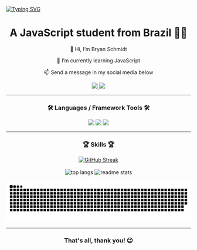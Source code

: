 [![Typing SVG](https://readme-typing-svg.demolab.com?font=Fira+Code&pause=1000&color=fffff&center=true&random=false&width=1000&lines=Hello+World!🌎+I'm+Bryan,+nice+to+meet+you!+Welcome+to+my+profile!+%E2%AD%90%EF%B8%8F)](https://git.io/typing-svg)

<h1 align="center">A JavaScript student from Brazil 👨‍🎓 </h1>

<div align="center">
  
👋 Hi, I’m Bryan Schmidt
  
🌱 I’m currently learning JavaScript

📫 Send a message in my social media below
</div>

<div align="center">
  <a href="https://www.instagram.com/_bryanschmidt_/">
    <img src="https://skillicons.dev/icons?i=instagram" />
  <a href="https://www.linkedin.com/in/bryansoaresschmidt/">
    <img src="https://skillicons.dev/icons?i=linkedin" />
  </a>
</div>
    
<hr/> <!--horizontal roll-->

<h3 align="center"> 🛠️ Languages / Framework Tools 🛠️</h3>
<div align="center">
  <img src="https://skillicons.dev/icons?i=ps,pr,ae,au,ai" />
<!--   <br/> -->
  <img src="https://skillicons.dev/icons?i=blender,unreal" />
<!--   <br/> -->
  <img src="https://skillicons.dev/icons?i=js,vscode,html" />
<!-- </div> -->
  
<hr/>

<h3 align="center"> 🏆 Skills 🏆 </h3>
<div align="center">
  <a href="https://git.io/streak-stats"><img src="https://streak-stats.demolab.com?user=bryansoaresschmidt&theme=windows-dark&border_radius=10&date_format=j%20M%5B%20Y%5D&card_width=390&card_height=170" alt="GitHub Streak" /></a>
<br/>
<br/>
    <img width=300 src="https://github-readme-stats.vercel.app/api/top-langs/?username=jhyago&hide=HTML&langs_count=8&layout=compact&theme=github_dark&border_radius=10&size_weight=0.5&count_weight=0.5&exclude_repo=github-readme-stats" alt="top langs" />
    <img width=390 src="https://github-readme-stats.vercel.app/api?username=bryansoaresschmidt&count_private=true&show_icons=true&theme=github_dark&rank_icon=github&border_radius=10" alt="readme stats" />

</div>

<br/>

<picture>
  <source media="(prefers-color-scheme: dark)" srcset="https://raw.githubusercontent.com/mari4souza/mari4souza/output/github-contribution-grid-snake-dark.svg">
  <source media="(prefers-color-scheme: light)" srcset="https://raw.githubusercontent.com/mari4souza/mari4souza/output/github-contribution-grid-snake.svg">
  <img alt="github contribution grid snake animation" src="https://raw.githubusercontent.com/mari4souza/mari4souza/output/github-contribution-grid-snake.svg">
</picture>

<hr/>

<h3 align="center"> That's all, thank you! 😉 </h3>






<!---
bryansoaresschmidt/bryansoaresschmidt is a ✨ special ✨ repository because its `README.md` (this file) appears on your GitHub profile.
You can click the Preview link to take a look at your changes.
--->
